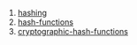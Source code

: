 1. [hashing](hashing.md)
2. [hash-functions](hash-functions.md)
3. [cryptographic-hash-functions](cryptographic-hash-functions.md)